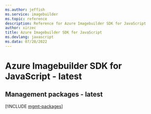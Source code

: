 ```yaml
---
ms.author: jeffish
ms.service: imagebuilder
ms.topic: reference
description: Reference for Azure Imagebuilder SDK for JavaScript
author: xirzec
title: Azure Imagebuilder SDK for JavaScript
ms.devlang: javascript
ms.data: 07/28/2022
---
```

# Azure Imagebuilder SDK for JavaScript - latest

## Management packages - latest
[!INCLUDE [mgmt-packages](imagebuilder-mgmt-index.md)]